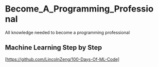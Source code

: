 # Become_A_Programming_Professional
All knowledge needed to become a programming professional
## Machine Learning Step by Step
[https://github.com/LincolnZeng/100-Days-Of-ML-Code]
